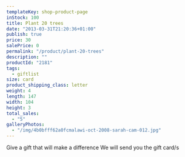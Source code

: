 ```yaml
---
templateKey: shop-product-page
inStock: 100
title: Plant 20 trees
date: "2013-03-31T21:20:36+01:00"
publish: true
price: 30
salePrice: 0
permalink: "/product/plant-20-trees"
description: ""
productId: "2181"
tags:
  - giftlist
size: card
product_shipping_class: letter
weight: 4
length: 147
width: 104
height: 3
total_sales:
  - "5"
galleryPhotos:
  - "/img/4b0bfff62a0fcmalawi-oct-2008-sarah-cam-012.jpg"
---
```


Give a gift that will make a difference We will send you the gift card/s
